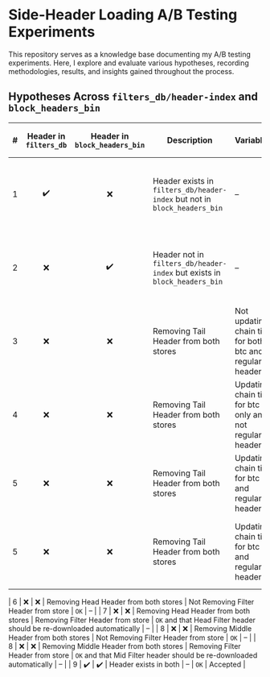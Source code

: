 # Side-Header Loading A/B Testing Experiments
This repository serves as a knowledge base documenting my A/B testing experiments. Here, I explore and evaluate various hypotheses, recording methodologies, results, and insights gained throughout the process.

## Hypotheses Across `filters_db/header-index` and `block_headers_bin`

| # | Header in `filters_db` | Header in `block_headers_bin` | Description                                                  | Variables                       | Default Outcome (`H₀`)                                         | Accepted or Rejected |
|---|:----------------------:|:-----------------------------:|--------------------------------------------------------------|-------------------------------------------|----------------------------------------------------------------|:-------------------:|
| 1 | ✔️                     | ❌                            | Header exists in `filters_db/header-index` but not in `block_headers_bin` | – | Error creating chain service: unable to read block header: `EOF` | Accepted            |
| 2 | ❌                     | ✔️                            | Header not in `filters_db/header-index` but exists in `block_headers_bin` | – | Error creating chain service: target height not found in index  | Accepted            |
| 3 | ❌                     | ❌                            | Removing Tail Header from both stores                                | Not updating chain tip for both btc and regular header | Error creating chain service: target height not found in index                                                           | Accepted                     |
| 4 | ❌                     | ❌                            | Removing Tail Header from both stores                                | Updating chain tip for btc only and not regular header | Error creating chain service: target height not found in index                                                           | Accepted                     |
| 5 | ❌                     | ❌                            | Removing Tail Header from both stores                                | Updating chain tips for btc and  regular header | `OK`                                                           | Accepted                     |
| 5 | ❌                     | ❌                            | Removing Tail Header from both stores                                | Updating chain tips for btc and  regular header | `OK` and that Tial Filter header should be re-downloaded automatically                                                         | –                     |

| 6 | ❌                     | ❌                            | Removing Head Header from both stores                                | Not Removing Filter Header from store | `OK`                                                           | –                     |
| 7 | ❌                     | ❌                            | Removing Head Header from both stores                                | Removing Filter Header from store | `OK` and that Head Filter header should be re-downloaded automatically                                                         | –                     |
| 8 | ❌                     | ❌                            | Removing Middle Header from both stores                                | Not Removing Filter Header from store | `OK`                                                           | –                     |
| 8 | ❌                     | ❌                            | Removing Middle Header from both stores                                | Removing Filter Header from store | `OK`  and that Mid Filter header should be re-downloaded automatically                                                          | –                     |
| 9 | ✔️                     | ✔️                            | Header exists in both                                        | – | `OK`                                                           | Accepted            |
